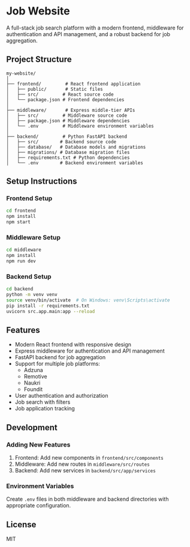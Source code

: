 # Job Website

A full-stack job search platform with a modern frontend, middleware for authentication and API management, and a robust backend for job aggregation.

## Project Structure

```
my-website/
│
├── frontend/         # React frontend application
│   ├── public/       # Static files
│   ├── src/         # React source code
│   └── package.json # Frontend dependencies
│
├── middleware/       # Express middle-tier APIs
│   ├── src/         # Middleware source code
│   ├── package.json # Middleware dependencies
│   └── .env         # Middleware environment variables
│
├── backend/         # Python FastAPI backend
│   ├── src/        # Backend source code
│   ├── database/   # Database models and migrations
│   ├── migrations/ # Database migration files
│   ├── requirements.txt # Python dependencies
│   └── .env        # Backend environment variables
```

## Setup Instructions

### Frontend Setup
```bash
cd frontend
npm install
npm start
```

### Middleware Setup
```bash
cd middleware
npm install
npm run dev
```

### Backend Setup
```bash
cd backend
python -m venv venv
source venv/bin/activate  # On Windows: venv\Scripts\activate
pip install -r requirements.txt
uvicorn src.app.main:app --reload
```

## Features

- Modern React frontend with responsive design
- Express middleware for authentication and API management
- FastAPI backend for job aggregation
- Support for multiple job platforms:
  - Adzuna
  - Remotive
  - Naukri
  - Foundit
- User authentication and authorization
- Job search with filters
- Job application tracking

## Development

### Adding New Features
1. Frontend: Add new components in `frontend/src/components`
2. Middleware: Add new routes in `middleware/src/routes`
3. Backend: Add new services in `backend/src/app/services`

### Environment Variables
Create `.env` files in both middleware and backend directories with appropriate configuration.

## License

MIT 